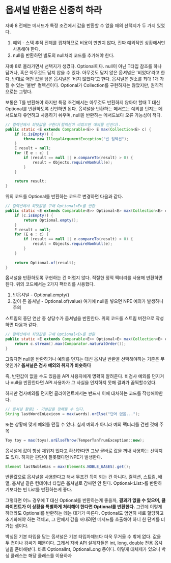 # 옵셔널 반환은 신중히 하라
자바 8 전에는 메서드가 특정 조건에서 값을 반환할 수 없을 때의 선택지가 두 가지 있었다.
1. 예외 - 스택 추적 전체를 캡처하므로 비용이 만만치 않다, 진짜 예외적인 상황에서만 사용해야 한다.
2. null을 반환하면 별도의 null처리 코드를 추가해야 한다.

자바 8로 올라가면서 선택지가 생겼다. Optional<T>이다. null이 아닌 T타입 참조를 하나 담거나, 혹은 아무것도 담지 않을 수 있다.
아무것도 담지 않은 옵셔널은 '비었다'라고 한다. 반대로 어떤 값을 담은 옵셔널은 '비지 않았다'고 한다. 옵셔널은 원소를 최대 1개 가질 수
 있는 '불변' 컬렉션이다. Optional<T>가 Collection<T>를 구현하지는 않았지만, 원칙적으로는 그렇다.

보통은 T를 반환해야 하지만 특정 조건에서는 아무것도 반환하지 않아야 할때 T 대신 Optional<T>를 반환하도록 선언하면 된다.
옵셔널을 반환하는 메서드는 예외를 던지는 메서드보다 유연하고 사용하기 쉬우며, null을 반환하는 메서드보다 오류 가능성이 적다.
```java
// 컬렉션에서 최댓값을 구한다(컬렉션이 비었으면 예외를 던진다).
public static <E extends Comparable<E>> E max(Collection<E> c) {
    if (c.isEmpty)) {
        throw new IllegalArgumentException("빈 컬렉션");
    }
    E result = null;
    for (E e : c) {
        if (result == null || e.compareTo(result) > 0) {
            result = Objects.requireNonNull(e);
        }
    }
    
    return result;
}
```
위의 코드를 Optional<E>를 반환하는 코드로 변경하면 다음과 같다.
```java
// 컬렉션에서 최댓값을 구해 Optional<E>를 반환
public static <E extends Comparable<E>> Optional<E> max(Collection<E> c) {
    if (c.isEmpty)) {
        return Optional.empty();
    }
    E result = null;
    for (E e : c) {
        if (result == null || e.compareTo(result) > 0) {
            result = Objects.requireNonNull(e);
        }
    }
    
    return Optional.of(result);
}
```
옵셔널을 반환하도록 구현하는 건 어렵지 않다. 적절한 정적 팩터리를 사용해 반환하면 된다. 위의 코드에서는 2가지 팩터리를 사용했다.
1. 빈옵셔널 - Optional.empty()
2. 값이 든 옵셔널 - Optional.of(value) 여기에 null을 넣으면 NPE 예외가 발생하니 주의

스트림의 종단 연산 중 상당수가 옵셔널을 반환한다. 위의 코드를 스트림 버전으로 작성하면 다음과 같다.
```java
// 컬렉션에서 최댓값을 구해 Optional<E>를 반환
public static <E extends Comparable<E>> Optional<E> max(Collection<E> c) {
    return c.stream().max(Comparator.naturalOrder());
}
```
그렇다면 null을 반환하거나 예외를 던지는 대신 옵셔널 반환을 선택해야하는 기준은 무엇인가? **옵셔널은 검사 예외와 취지가 비슷하다**

즉, 반환값이 없을 수도 있음을 API 사용자에게 명확히 알려준다. 비검사 예외를 던지거나 null을 반환한다면 API 사용자가 그 사실을 인지하지 못해 결과가 끔찍할수있다.

하지만 검사예외를 던지면 클라이언트에서는 반드시 이에 대처하는 코드를 작성해야한다.
```java
// 옵셔널 활용1 - 기본값을 정해둘 수 있다.
String lastWordInLexicon = max(words).orElse("단어 없음...");
```
또는 상황에 맞게 예외를 던질 수 있다. 실제 예외가 아니라 예외 팩터리를 건넨 것에 주목
```java
Toy toy = max(toys).orElseThrow(TemperTanTrumException::new);
```
옵셔널에 값이 항상 채워져 있다고 확신한다면 그냥 곧바로 값을 꺼내 사용하는 선택지도 있다. 하지만 판단이 잘못됐다면 NPE가 발생한다.
```java
Element lastNobleGas = max(Elements.NOBLE_GASES).get();
```

반환값으로 옵셔널을 사용한다고 해서 무조건 득이 되는 건 아니다. 컬렉션, 스트림, 배열, 옵셔널 같은 컨테이너 타입은 옵셔널로 감싸면 안 된다.
Optional<List<T>>를 반환하기보다는 빈 List<T>를 반환하는게 좋다.

그렇다면 어느 경우에 T 대신 Optional<T>를 반환하는게 좋을까, **결과가 없을 수 있으며, 클라이언트가 이 상황을 특별하게 처리해야 한다면 Optional<T>를 반환한다.**
그런데 이렇게 하더라도 Optional<T>를 반환하는 데는 대가가 따른다. Optional도 엄연히 새로 할당하고 초기화해야 하는 객체고, 
그 안에서 값을 꺼내려면 메서드를 호출해야 하니 한 단계를 더 가는 셈이다.

박싱된 기본 타입을 담는 옵셔널은 기본 타입자체보다 더욱 무거울 수 밖에 없다. 값을 두 겹이나 감싸기 때문이다. 그래서 자바 API 설계자들은
int, long, double 전용 옵셔널을 준비해놨다. 바로 OptionalInt, OptionalLong 등이다. 이렇게 대체제가 있으니 박싱 클래스는 해당 클래스를 이용하자